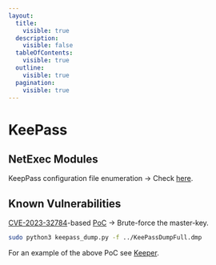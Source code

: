 ```yaml
---
layout:
  title:
    visible: true
  description:
    visible: false
  tableOfContents:
    visible: true
  outline:
    visible: true
  pagination:
    visible: true
---
```


# KeePass

## NetExec Modules

KeepPass configuration file enumeration -> Check [here](https://x7331.gitbook.io/boxes/tools/tools/active-directory/netexec-cme#keepass-credentials).

## Known Vulnerabilities

[CVE-2023-32784](https://cve.mitre.org/cgi-bin/cvename.cgi?name=CVE-2023-32784)-based [PoC](https://github.com/z-jxy/keepass\_dump) -> Brute-force the master-key.

```bash
sudo python3 keepass_dump.py -f ../KeePassDumpFull.dmp
```

For an example of the above PoC see [Keeper](../boxes/easy/keeper.md#keepass-exploitation).

